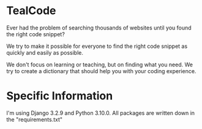# TealCode

Ever had the problem of searching thousands of websites until you found the right code snippet?

We try to make it possible for everyone to find the right code snippet as quickly and easily as possible.

We don't focus on learning or teaching, but on finding what you need.
We try to create a dictionary that should help you with your coding experience.

# Specific Information

I'm using Django 3.2.9 and Python 3.10.0.
All packages are written down in the "requirements.txt"

